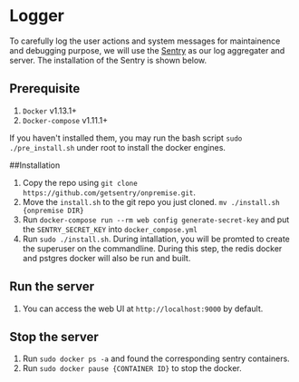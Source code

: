 # Logger

To carefully log the user actions and system messages for maintainence and debugging purpose, we will use the [Sentry](https://sentry.io/) as our log aggregater and server. The installation of the Sentry is shown below.

## Prerequisite

1. `Docker` v1.13.1+
2. `Docker-compose` v1.11.1+

If you haven't installed them, you may run the bash script `sudo ./pre_install.sh` under root to install the docker engines.

##Installation

1. Copy the repo using `git clone https://github.com/getsentry/onpremise.git`.
2. Move the `install.sh` to the git repo you just cloned. `mv ./install.sh {onpremise DIR}`
3. Run `docker-compose run --rm web config generate-secret-key` and put the `SENTRY_SECRET_KEY` into `docker_compose.yml`
4. Run `sudo ./install.sh`. During intallation, you will be promted to create the superuser on the commandline. During this step, the redis docker and pstgres docker will also be run and built.

## Run the server
1. You can access the web UI at `http://localhost:9000` by default.

## Stop the server
1. Run `sudo docker ps -a` and found the corresponding sentry containers.
2. Run `sudo docker pause {CONTAINER ID}` to stop the docker.

